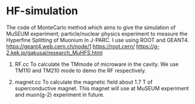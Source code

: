 # HF-simulation
The code of MonteCarlo method which aims to give the simulation of MuSEUM experiment; particle/nuclear physics experiment to measure the Hyperfine Splitting of Muonium in J-PARC. I use using ROOT and GEANT4. 
https://geant4.web.cern.ch/node/1 
https://root.cern/
https://g-2.kek.jp/gakusai/research_MuHFS.html

1. RF.cc
To calculate the TMmode of microware in the cavity. We use TM110 and TM210 mode to demo the RF respectively.

2. magnet.cc
To calculate the magnetic field about 1.7 T of superconductive magnet. This magnet will use at MuSEUM experiment and muon(g-2) experiment in future.
